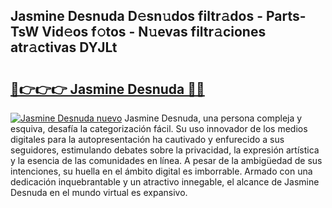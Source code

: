 ## Jasmine Desnuda D𝚎sn𝚞dos filtr𝚊dos - Parts-TsW Vid𝚎os f𝚘tos - N𝚞evas filtr𝚊ciones atr𝚊ctivas DYJLt

# <h2><a href="http://mbdhib.tromn.icu/?c=Jasmine+Desnuda">🔗👉👉👉 Jasmine Desnuda 🔗🔗</a></h2>

[![Jasmine Desnuda nuevo](https://i.imgur.com/pEAQMta.gif)](http://mbdhib.tromn.icu/?c=Jasmine+Desnuda)
Jasmine Desnuda, una persona compleja y esquiva, desafía la categorización fácil. Su uso innovador de los medios digitales para la autopresentación ha cautivado y enfurecido a sus seguidores, estimulando debates sobre la privacidad, la expresión artística y la esencia de las comunidades en línea. A pesar de la ambigüedad de sus intenciones, su huella en el ámbito digital es imborrable. Armado con una dedicación inquebrantable y un atractivo innegable, el alcance de Jasmine Desnuda en el mundo virtual es expansivo.
